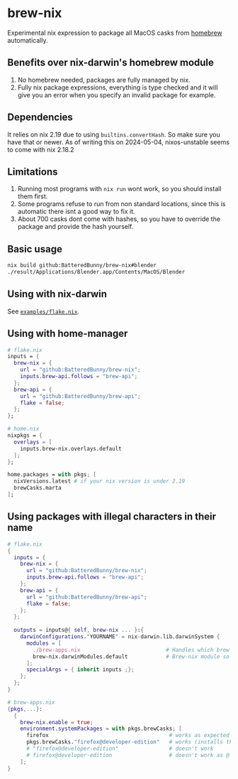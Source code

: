 # brew-nix

Experimental nix expression to package all MacOS casks from [homebrew](https://brew.sh/) automatically. 

## Benefits over nix-darwin's homebrew module
1. No homebrew needed, packages are fully managed by nix.
2. Fully nix package expressions, everything is type checked and it will give you an error when you specify an invalid package for example.

## Dependencies
It relies on nix 2.19 due to using ``builtins.convertHash``. So make sure you have that or newer.
As of writing this on 2024-05-04, nixos-unstable seems to come with nix 2.18.2

## Limitations
1. Running most programs with ``nix run`` wont work, so you should install them first.
2. Some programs refuse to run from non standard locations, since this is automatic there isnt a good way to fix it.
3. About 700 casks dont come with hashes, so you have to override the package and provide the hash yourself.

## Basic usage
```bash
nix build github:BatteredBunny/brew-nix#blender
./result/Applications/Blender.app/Contents/MacOS/Blender
```
## Using with nix-darwin

See [`examples/flake.nix`](examples/flake.nix).

## Using with home-manager
```nix
# flake.nix
inputs = {
  brew-nix = {
    url = "github:BatteredBunny/brew-nix";
    inputs.brew-api.follows = "brew-api";
  };
  brew-api = {
    url = "github:BatteredBunny/brew-api";
    flake = false;
  };
};
```
```nix
# home.nix
nixpkgs = {
  overlays = [
    inputs.brew-nix.overlays.default
  ];
};

home.packages = with pkgs; [
  nixVersions.latest # if your nix version is under 2.19
  brewCasks.marta
];
```

## Using packages with illegal characters in their name
```nix
# flake.nix
{
  inputs = {
    brew-nix = {
      url = "github:BatteredBunny/brew-nix";
      inputs.brew-api.follows = "brew-api";
    };
    brew-api = {
      url = "github:BatteredBunny/brew-api";
      flake = false;
    };
  };
  
  outputs = inputs@{ self, brew-nix ... }:{
    darwinConfigurations."YOURNAME" = nix-darwin.lib.darwinSystem {
      modules = [
        ./brew-apps.nix                           # Handles which brew apps to install
        brew-nix.darwinModules.default            # Brew-nix module so we can get packages with pkgs.brewCasks
      ];
      specialArgs = { inherit inputs ;};
    };
  };
}
``` 


```nix
# brew-apps.nix
{pkgs,...}:
  {
    brew-nix.enable = true;
    environment.systemPackages = with pkgs.brewCasks; [
      firefox                                      # works as expected
      pkgs.brewCasks."firefox@developer-edition"   # works (installs the developer version of firefox)
      # "firefox@developer-edition"                # doesn't work
      # firefox@developer-edition                  # doesn't work as @ is a reserved character
    ];
}
```
